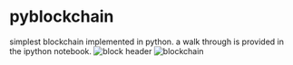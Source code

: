 # pyblockchain
simplest blockchain implemented in python. a walk through is provided in the ipython notebook.
![block header](https://chrispacia.files.wordpress.com/2013/09/block1.jpg)
![blockchain](https://blog.ethereum.org/wp-content/uploads/2015/11/mining.jpg)
